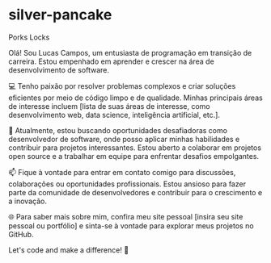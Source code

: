 # silver-pancake
Porks Locks

Olá! Sou Lucas Campos, um entusiasta de programação em transição de carreira. Estou empenhado em aprender e crescer na área de desenvolvimento de software.

💻 Tenho paixão por resolver problemas complexos e criar soluções eficientes por meio de código limpo e de qualidade. Minhas principais áreas de interesse incluem [lista de suas áreas de interesse, como desenvolvimento web, data science, inteligência artificial, etc.].

💼 Atualmente, estou buscando oportunidades desafiadoras como desenvolvedor de software, onde posso aplicar minhas habilidades e contribuir para projetos interessantes. Estou aberto a colaborar em projetos open source e a trabalhar em equipe para enfrentar desafios empolgantes.

📫 Fique à vontade para entrar em contato comigo para discussões, colaborações ou oportunidades profissionais. Estou ansioso para fazer parte da comunidade de desenvolvedores e contribuir para o crescimento e a inovação.

🌐 Para saber mais sobre mim, confira meu site pessoal [insira seu site pessoal ou portfólio] e sinta-se à vontade para explorar meus projetos no GitHub.

Let's code and make a difference! 🚀
